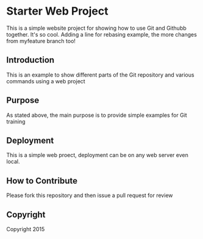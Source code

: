 # Starter Web Project

This is a simple website project for showing how to use Git and Githubb together.  It's so cool.
Adding a line for rebasing example, the more changes from myfeature branch too!

## Introduction

This is an example to show different parts of the Git repository and various commands using a web project

## Purpose

As stated above, the main purpose is to provide simple examples for Git training 

## Deployment

This is a simple web proect, deployment can be on any web server even local.

## How to Contribute

Please fork this repository and then issue a pull request for review

## Copyright

Copyright 2015